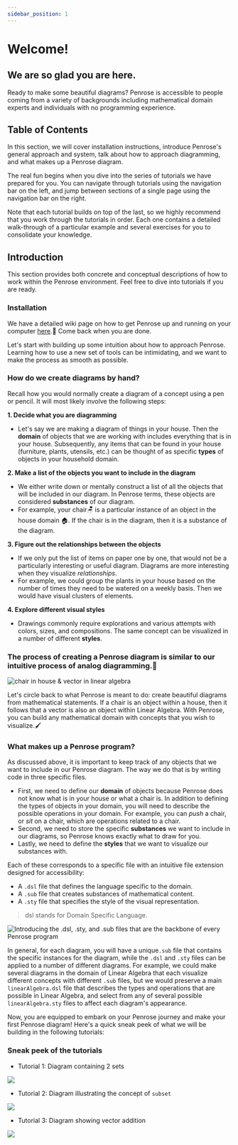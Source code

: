 ```yaml
---
sidebar_position: 1
---
```


# Welcome!

## We are so glad you are here.

Ready to make some beautiful diagrams? Penrose is accessible to people coming from a variety of backgrounds including mathematical domain experts and individuals with no programming experience.

## Table of Contents

In this section, we will cover installation instructions, introduce Penrose's general approach and system, talk about how to approach diagramming, and what makes up a Penrose diagram. &#x20;

The real fun begins when you dive into the series of tutorials we have prepared for you. You can navigate through tutorials using the navigation bar on the left, and jump between sections of a single page using the navigation bar on the right.&#x20;

Note that each tutorial builds on top of the last, so we highly recommend that you work through the tutorials in order. Each one contains a detailed walk-through of a particular example and several exercises for you to consolidate your knowledge.

## Introduction

This section provides both concrete and conceptual descriptions of how to work within the Penrose environment. Feel free to dive into tutorials if you are ready.

### Installation

We have a detailed wiki page on how to get Penrose up and running on your computer [here](https://github.com/penrose/penrose/wiki/Building-and-running).🥳 Come back when you are done.

Let's start with building up some intuition about how to approach Penrose. Learning how to use a new set of tools can be intimidating, and we want to make the process as smooth as possible.

### How do we create diagrams by hand?

Recall how you would normally create a diagram of a concept using a pen or pencil. It will most likely involve the following steps:

**1. Decide what you are diagramming**

- Let's say we are making a diagram of things in your house. Then the **domain** of objects that we are working with includes everything that is in your house. Subsequently, any items that can be found in your house (furniture, plants, utensils, etc.) can be thought of as specific **types** of objects in your household domain.

**2. Make a list of the objects you want to include in the diagram**

- We either write down or mentally construct a list of all the objects that will be included in our diagram. In Penrose terms, these objects are considered **substances** of our diagram.
- For example, your chair🪑 is a particular instance of an object in the house domain 🏠. If the chair is in the diagram, then it is a substance of the diagram.

**3. Figure out the relationships between the objects**

- If we only put the list of items on paper one by one, that would not be a particularly interesting or useful diagram. Diagrams are more interesting when they visualize _relationships_.
- For example, we could group the plants in your house based on the number of times they need to be watered on a weekly basis. Then we would have visual clusters of elements.

**4. Explore different visual styles**

- Drawings commonly require explorations and various attempts with colors, sizes, and compositions. The same concept can be visualized in a number of different **styles**.

### The process of creating a Penrose diagram is similar to our intuitive process of analog diagramming.🎉

![chair in house & vector in linear algebra](/img/tutorial/chair-vector.jpeg)

Let's circle back to what Penrose is meant to do: create beautiful diagrams from mathematical statements. If a chair is an object within a house, then it follows that a vector is also an object within Linear Algebra. With Penrose, you can build any mathematical domain with concepts that you wish to visualize.🖌️

### What makes up a Penrose program?

As discussed above, it is important to keep track of any objects that we want to include in our Penrose diagram. The way we do that is by writing code in three specific files.&#x20;

- First, we need to define our **domain** of objects because Penrose does not know what is in your house or what a chair is. In addition to defining the types of objects in your domain, you will need to describe the possible operations in your domain. For example, you can _push_ a chair, or _sit_ on a chair, which are operations related to a chair.&#x20;
- Second, we need to store the specific **substances** we want to include in our diagrams, so Penrose knows exactly what to draw for you.&#x20;
- Lastly, we need to define the **styles** that we want to visualize our substances with.&#x20;

Each of these corresponds to a specific file with an intuitive file extension designed for accessibility:

- A `.dsl` file that defines the language specific to the domain.
- A `.sub` file that creates substances of mathematical content.
- A `.sty` file that specifies the style of the visual representation.

> dsl stands for Domain Specific Language.

![Introducing the .dsl, .sty, and .sub files that are the backbone of every Penrose program](/img/tutorial/triple_helvetica.png)

In general, for each diagram, you will have a unique`.sub` file that contains the specific instances for the diagram, while the `.dsl` and `.sty` files can be applied to a number of different diagrams. For example, we could make several diagrams in the domain of Linear Algebra that each visualize different concepts with different `.sub` files, but we would preserve a main `linearAlgebra.dsl` file that describes the types and operations that are possible in Linear Algebra, and select from any of several possible `linearAlgebra.sty` files to affect each diagram's appearance.

Now, you are equipped to embark on your Penrose journey and make your first Penrose diagram! Here's a quick sneak peek of what we will be building in the following tutorials:

### Sneak peek of the tutorials

- Tutorial 1: Diagram containing 2 sets

![](/img/tutorial/2sets_nolabel.png)

- Tutorial 2: Diagram illustrating the concept of `subset`

![](/img/tutorial/goal.svg)

- Tutorial 3: Diagram showing vector addition

![](/img/tutorial/addtion_wg.png)
